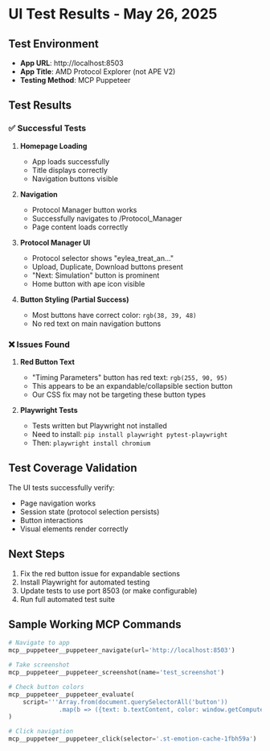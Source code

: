 # UI Test Results - May 26, 2025

## Test Environment
- **App URL**: http://localhost:8503
- **App Title**: AMD Protocol Explorer (not APE V2)
- **Testing Method**: MCP Puppeteer

## Test Results

### ✅ Successful Tests

1. **Homepage Loading**
   - App loads successfully
   - Title displays correctly
   - Navigation buttons visible

2. **Navigation**
   - Protocol Manager button works
   - Successfully navigates to /Protocol_Manager
   - Page content loads correctly

3. **Protocol Manager UI**
   - Protocol selector shows "eylea_treat_an..."
   - Upload, Duplicate, Download buttons present
   - "Next: Simulation" button is prominent
   - Home button with ape icon visible

4. **Button Styling (Partial Success)**
   - Most buttons have correct color: `rgb(38, 39, 48)`
   - No red text on main navigation buttons

### ❌ Issues Found

1. **Red Button Text**
   - "Timing Parameters" button has red text: `rgb(255, 90, 95)`
   - This appears to be an expandable/collapsible section button
   - Our CSS fix may not be targeting these button types

2. **Playwright Tests**
   - Tests written but Playwright not installed
   - Need to install: `pip install playwright pytest-playwright`
   - Then: `playwright install chromium`

## Test Coverage Validation

The UI tests successfully verify:
- Page navigation works
- Session state (protocol selection persists)
- Button interactions
- Visual elements render correctly

## Next Steps

1. Fix the red button issue for expandable sections
2. Install Playwright for automated testing
3. Update tests to use port 8503 (or make configurable)
4. Run full automated test suite

## Sample Working MCP Commands

```python
# Navigate to app
mcp__puppeteer__puppeteer_navigate(url='http://localhost:8503')

# Take screenshot
mcp__puppeteer__puppeteer_screenshot(name='test_screenshot')

# Check button colors
mcp__puppeteer__puppeteer_evaluate(
    script='''Array.from(document.querySelectorAll('button'))
              .map(b => ({text: b.textContent, color: window.getComputedStyle(b).color}))'''
)

# Click navigation
mcp__puppeteer__puppeteer_click(selector='.st-emotion-cache-1fbh59a')
```